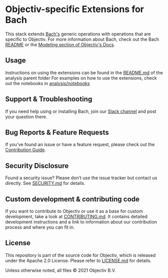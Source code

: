 # Objectiv-specific Extensions for Bach

This stack extends [Bach's](/bach/README.md) generic operations with operations that are specific to Objectiv. For more information about Bach, check out the Bach [README](/bach/README.md) or the [Modeling section of Objectiv's Docs](https://objectiv.io/docs/modeling).

## Usage

Instructions on using the extensions can be found in the [README.md](/analysis/README.md) of the analysis parent folder
For examples on how to use the extensions, check out the notebooks in [analysis/notebooks](../notebooks)


## Support & Troubleshooting
If you need help using or installing Bach, join our [Slack channel](https://join.slack.com/t/objectiv-io/shared_invite/zt-u6xma89w-DLDvOB7pQer5QUs5B_~5pg) and post your question there. 

## Bug Reports & Feature Requests
If you’ve found an issue or have a feature request, please check out the [Contribution Guide](https://www.objectiv.io/docs/the-project/contributing.md).

## Security Disclosure
Found a security issue? Please don’t use the issue tracker but contact us directly. See [SECURITY.md](../SECURITY.md) for details.

## Custom development & contributing code
If you want to contribute to Objectiv or use it as a base for custom development, take a look at [CONTRIBUTING.md](CONTRIBUTING.md). It contains detailed development instructions and a link to information about our contribution process and where you can fit in.

## License
This repository is part of the source code for Objectiv, which is released under the Apache 2.0 License. Please refer to [LICENSE.md](../LICENSE.md) for details.

Unless otherwise noted, all files © 2021 Objectiv B.V.
